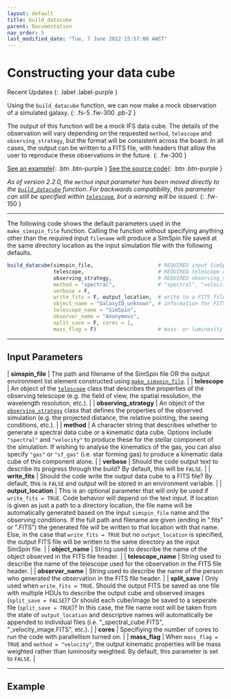 ```yaml
---
layout: default
title: build_datacube
parent: Documentation
nav_order: 5
last_modified_date: "Tue, 7 June 2022 15:57:00 AWST"
---
```


# Constructing your data cube

Recent Updates
{: .label .label-purple } 

Using the `build_datacube` function, we can now make a mock observation of a simulated galaxy. 
{: .fs-5 .fw-300 .pb-2 }

The output of this function will be a mock IFS data cube. The details of the observation will vary depending on the requested `method`, `telescope` and `observing_strategy`, but the format will be consistent across the board. In all cases, the output can be written to a FITS file, with headers that allow the user to reproduce these observations in the future. 
{: .fw-300 }


[See an example](#example){: .btn .btn-purple }
[See the source code](https://github.com/kateharborne/SimSpin/blob/bb371d9e4d981d1ebaba3aa07978bb61a2d434f0/R/build_datacube.R#L77){: .btn .btn-purple }

*As of version 2.2.0, the `method` input parameter has been moved directly to the [`build_datacube`](build_datacube.markdown) function. For backwards compatibility, this parameter can still be specified within [`telescope`](telescope.markdown), but a warning will be issued.*
{: .fw-150 }

---

The following code shows the default parameters used in the `make_simspin_file` function. Calling the function without specifying anything other than the required input `filename` will produce a SimSpin file saved at the same directory location as the input simulation file with the following defaults. 

```R
build_datacube(simspin_file,                     # REQUIRED input SimSpin file      
               telescope,                        # REQUIRED telescope class description
               observing_strategy,               # REQUIRED observing_strategy class description
               method = "spectral",              # "spectral", "velocity", "gas" or "sf_gas"
               verbose = F, 
               write_fits = F, output_location,  # write to a FITS file? If so, where?
               object_name = "GalaxyID_unknown", # information for FITS file headers
               telescope_name = "SimSpin",
               observer_name = "Anonymous",
               split_save = F, cores = 1,        
               mass_flag = F)                    # mass- or luminosity-weighted?

```

---

## Input Parameters

| **simspin_file**       | The path and filename of the SimSpin file OR the output environment list element constructed using [`make_simspin_file`](make_simspin_file.markdown). |
| **telescope**          | An object of the [`telescope`](telescope.markdown) class that describes the properties of the observing telescope (e.g. the field of view, the spatial resolution, the wavelength resolution, etc.).   |
| **observing_strategy** | An object of the [`observing_strategy`](observing_strategy.markdown) class that defines the properties of the observed simulation (e.g. the projected distance, the relative pointing, the seeing conditions, etc.). |
| **method**             | A character string that describes whether to generate a spectral data cube or a kinematic data cube. Options include `"spectral"` and `"velocity"` to produce these for the stellar component of the simulation. If wishing to analyse the kinematics of the gas, you can also specify `"gas"` or `"sf_gas"` (i.e. star forming gas) to produce a kinematic data cube of this component alone.   |
| **verbose**            | Should the code output text to describe its progress through the build? By default, this will be `FALSE`. |
| **write_fits**         | Should the code write the output data cube to a FITS file? By default, this is `FALSE` and output will be stored in an environment variable. |
| **output_location**    | This is an optional parameter that will only be used if `write_fits = TRUE`. Code behavior will depend on the text input. If location is given as just a path to a directory location, the file name will be automatically generated based on the input `simspin_file` name and the observing conditions. If the full path and filename are given (ending in ".fits" or ".FITS") the generated file will be written to that location with that name. Else, in the case that `write_fits = TRUE` but no `output_location` is specified, the output FITS file will be written to the same directory as the input SimSpin file. |
| **object_name**        | String used to describe the name of the object observed in the FITS file header. |
| **telescope_name**     | String used to describe the name of the telescope used for the observation in the FITS file header. |
| **observer_name**      | String used to describe the name of the person who generated the observation in the FITS file header. |
| **split_save**         | Only used when `write_fits = TRUE`. Should the output FITS be saved as one file with multiple HDUs to describe the output cube and observed images (`split_save = FALSE`)?  Or should each cube/image be saved to a seperate file (`split_save = TRUE`)? In this case, the file name root will be taken from the state of `output_location` and descriptive names will automatically be appended to individual files (i.e. "_spectral_cube.FITS", "_velocity_image.FITS", etc.). |
| **cores**              | Specifiying the number of cores to run the code with parallellism turned on. |
| **mass_flag**          | When `mass_flag = TRUE` and `method = "velocity"`, the output kinematic properties will be mass weighted rather than luminosity weighted. By default, this parameter is set to `FALSE`. |

---

## Example 